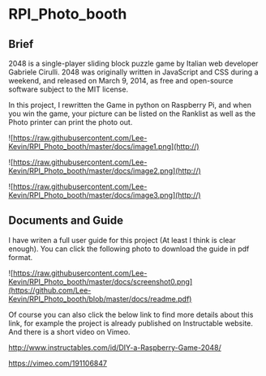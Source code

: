 # RPI_Photo_booth

## Brief

2048 is a single-player sliding block puzzle game by Italian web developer Gabriele Cirulli. 2048 was originally written in JavaScript and CSS during a weekend, and released on March 9, 2014, as free and open-source software subject to the MIT license. 

In this project, I rewritten the Game in python on Raspberry Pi, and when you win the game, your picture can be listed on the Ranklist as well as the Photo printer can print the photo out.

![https://raw.githubusercontent.com/Lee-Kevin/RPI_Photo_booth/master/docs/image1.png](http://)

![https://raw.githubusercontent.com/Lee-Kevin/RPI_Photo_booth/master/docs/image2.png](http://)

![https://raw.githubusercontent.com/Lee-Kevin/RPI_Photo_booth/master/docs/image3.png](http://)

## Documents and Guide
I have writen a full user guide for this project (At least I think is clear enough). You can click the following photo to download the guide in pdf format.

![https://raw.githubusercontent.com/Lee-Kevin/RPI_Photo_booth/master/docs/screenshot0.png](https://github.com/Lee-Kevin/RPI_Photo_booth/blob/master/docs/readme.pdf)

Of course you can also click the below link to find more details about this link, for example the project is already published on Instructable website. And there is a short video on Vimeo.

http://www.instructables.com/id/DIY-a-Raspberry-Game-2048/

https://vimeo.com/191106847


